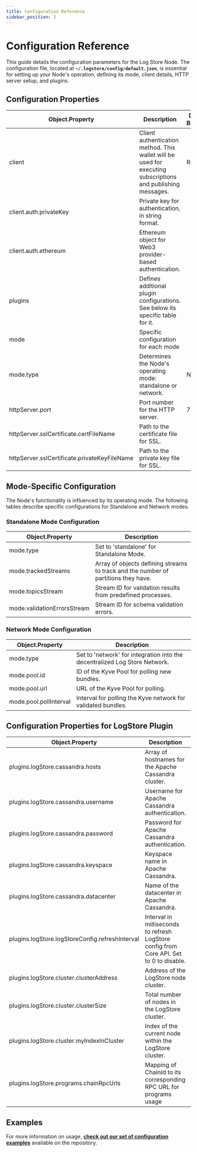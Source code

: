 ```yaml
---
title: Configuration Reference
sidebar_position: 2
---
```


# Configuration Reference

This guide details the configuration parameters for the Log Store Node. The configuration file, located at **`~/.logstore/config/default.json`**, is essential for setting up your Node's operation, defining its mode, client
details, HTTP server setup, and plugins.

## Configuration Properties

| Object.Property                              | Description                                                                                                 | Default Behavior |
|----------------------------------------------|-------------------------------------------------------------------------------------------------------------|------------------|
| client                                       | Client authentication method. This wallet will be used for executing subscriptions and publishing messages. | Required         |
| client.auth.privateKey                       | Private key for authentication, in string format.                                                           |                  |
| client.auth.ethereum                         | Ethereum object for Web3 provider-based authentication.                                                     |                  |
| plugins                                      | Defines additional plugin configurations. See below its specific table for it.                              |                  |
| mode                                         | Specific configuration for each mode                                                                        |                  |
| mode.type                                    | Determines the Node's operating mode: standalone or network.                                                | Network          |
| httpServer.port                              | Port number for the HTTP server.                                                                            | 7171             |
| httpServer.sslCertificate.certFileName       | Path to the certificate file for SSL.                                                                       |                  |
| httpServer.sslCertificate.privateKeyFileName | Path to the private key file for SSL.                                                                       |                  |

## Mode-Specific Configuration

The Node's functionality is influenced by its operating mode. The following tables describe specific configurations for
Standalone and Network modes.

### Standalone Mode Configuration

| Object.Property             | Description                                                                        |
|-----------------------------|------------------------------------------------------------------------------------|
| mode.type                   | Set to 'standalone' for Standalone Mode.                                           |
| mode.trackedStreams         | Array of objects defining streams to track and the number of partitions they have. |
| mode.topicsStream           | Stream ID for validation results from predefined processes.                        |
| mode.validationErrorsStream | Stream ID for schema validation errors.                                            |


### Network Mode Configuration

| Object.Property        | Description                                                                |
|------------------------|----------------------------------------------------------------------------|
| mode.type              | Set to 'network' for integration into the decentralized Log Store Network. |
| mode.pool.id           | ID of the Kyve Pool for polling new bundles.                               |
| mode.pool.url          | URL of the Kyve Pool for polling.                                          |
| mode.pool.pollInterval | Interval for polling the Kyve network for validated bundles.               |

## Configuration Properties for LogStore Plugin

| Object.Property                                 | Description                                                                             | Default Behavior                     |
|-------------------------------------------------|-----------------------------------------------------------------------------------------|--------------------------------------|
| plugins.logStore.cassandra.hosts                | Array of hostnames for the Apache Cassandra cluster.                                    |                                      |
| plugins.logStore.cassandra.username             | Username for Apache Cassandra authentication.                                           |                                      |
| plugins.logStore.cassandra.password             | Password for Apache Cassandra authentication.                                           |                                      |
| plugins.logStore.cassandra.keyspace             | Keyspace name in Apache Cassandra.                                                      |                                      |
| plugins.logStore.cassandra.datacenter           | Name of the datacenter in Apache Cassandra.                                             |                                      |
| plugins.logStore.logStoreConfig.refreshInterval | Interval in milliseconds to refresh LogStore config from Core API. Set to 0 to disable. | 600000 (10 minutes)                  |
| plugins.logStore.cluster.clusterAddress         | Address of the LogStore node cluster.                                                   |                                      |
| plugins.logStore.cluster.clusterSize            | Total number of nodes in the LogStore cluster.                                          | 1                                    |
| plugins.logStore.cluster.myIndexInCluster       | Index of the current node within the LogStore cluster.                                  | 0                                    |
| plugins.logStore.programs.chainRpcUrls          | Mapping of ChainId to its corresponding RPC URL for programs usage                      | `{"137": "https://polygon-rpc.com"}` |

## Examples

For more information on usage, **[check out our set of configuration examples](https://github.com/usherlabs/logstore-node/tree/develop/config-examples)** available on the repository.
